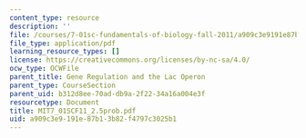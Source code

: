 ```yaml
---
content_type: resource
description: ''
file: /courses/7-01sc-fundamentals-of-biology-fall-2011/a909c3e9191e87b13b82f4797c3025b1_MIT7_01SCF11_2.5prob.pdf
file_type: application/pdf
learning_resource_types: []
license: https://creativecommons.org/licenses/by-nc-sa/4.0/
ocw_type: OCWFile
parent_title: Gene Regulation and the Lac Operon
parent_type: CourseSection
parent_uid: b312d8ee-70ad-db9a-2f22-34a16a004e3f
resourcetype: Document
title: MIT7_01SCF11_2.5prob.pdf
uid: a909c3e9-191e-87b1-3b82-f4797c3025b1
---
```

